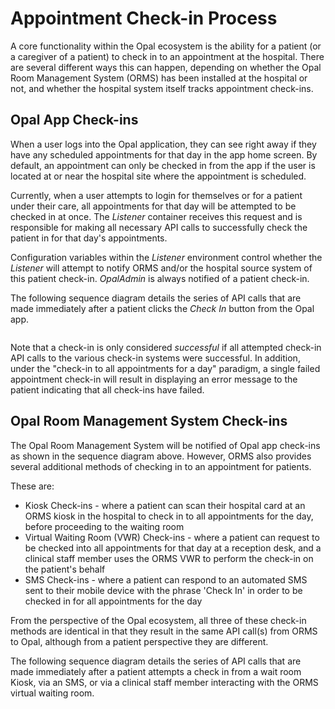 <!--
SPDX-FileCopyrightText: Copyright (C) 2022 Opal Health Informatics Group at the Research Institute of the McGill University Health Centre <john.kildea@mcgill.ca>

SPDX-License-Identifier: CC-BY-SA-4.0
-->

# Appointment Check-in Process

A core functionality within the Opal ecosystem is the ability for a patient (or a caregiver of a patient) to check in to an appointment at the hospital.
There are several different ways this can happen, depending on whether the Opal Room Management System (ORMS) has been installed at the hospital or not, and whether the hospital system itself tracks appointment check-ins.

## Opal App Check-ins

When a user logs into the Opal application, they can see right away if they have any scheduled appointments for that day in the app home screen.
By default, an appointment can only be checked in from the app if the user is located at or near the hospital site where the appointment is scheduled.

Currently, when a user attempts to login for themselves or for a patient under their care, all appointments for that day will be attempted to be checked in at once.
The _Listener_ container receives this request and is responsible for making all necessary API calls to successfully check the patient in for that day's appointments.

Configuration variables within the _Listener_ environment control whether the _Listener_ will attempt to notify ORMS and/or the hospital source system of this patient check-in.
_OpalAdmin_ is always notified of a patient check-in.

The following sequence diagram details the series of API calls that are made immediately after a patient clicks the _Check In_ button from the Opal app.

```plantuml source="docs/development/architecture/diagrams/checkins/app_checkins.puml"
```

Note that a check-in is only considered _successful_ if all attempted check-in API calls to the various check-in systems were successful.
In addition, under the "check-in to all appointments for a day" paradigm, a single failed appointment check-in will result in displaying an error message to the patient indicating that all check-ins have failed.

## Opal Room Management System Check-ins

The Opal Room Management System will be notified of Opal app check-ins as shown in the sequence diagram above.
However, ORMS also provides several additional methods of checking in to an appointment for patients.

These are:

- Kiosk Check-ins - where a patient can scan their hospital card at an ORMS kiosk in the hospital to check in to all appointments for the day, before proceeding to the waiting room
- Virtual Waiting Room (VWR) Check-ins - where a patient can request to be checked into all appointments for that day at a reception desk, and a clinical staff member uses the ORMS VWR to perform the check-in on the patient's behalf
- SMS Check-ins - where a patient can respond to an automated SMS sent to their mobile device with the phrase 'Check In' in order to be checked in for all appointments for the day

From the perspective of the Opal ecosystem, all three of these check-in methods are identical in that they result in the same API call(s) from ORMS to Opal, although from a patient perspective they are different.

The following sequence diagram details the series of API calls that are made immediately after a patient attempts a check in from a wait room Kiosk, via an SMS, or via a clinical staff member interacting with the ORMS virtual waiting room.

```plantuml source="docs/development/architecture/diagrams/checkins/orms_checkins.puml"
```

